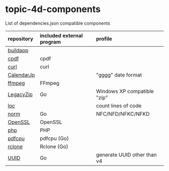# topic-4d-components
List of dependencies.json compatible components

|repository|included external program|profile|
|:-|:-|:-|
|[buildapp](https://github.com/miyako/buildapp)|||
|[cpdf](https://github.com/miyako/cpdf)|cpdf||
|[curl](https://github.com/miyako/curl)|curl||
|[CalendarJp](https://github.com/miyako/CalendarJp)||"gggg" date format|
|[ffmpeg](https://github.com/miyako/ffmpeg)|FFmpeg||
|[LegacyZip](https://github.com/miyako/LegacyZip)|Go|Windows XP compatible "zip"|
|[loc](https://github.com/miyako/loc)||count lines of code|
|[norm](https://github.com/miyako/norm)|Go|NFC/NFD/NFKC/NFKD|
|[OpenSSL](https://github.com/miyako/OpenSSL)|OpenSSL||
|[php](https://github.com/miyako/php)|PHP||
|[pdfcpu](https://github.com/miyako/pdfcpu)|pdfcpu (Go)||
|[rclone](https://github.com/miyako/rclone)|Rclone (Go)||
|[UUID](https://github.com/miyako/UUID)|Go|generate UUID other than v4|
